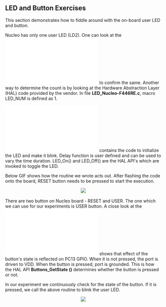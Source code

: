 ## LED and Button Exercises

This section demonstrates how to fiddle around with the on-board user LED and button. 

Nucleo has only one user LED (LD2). One can look at the ![pin schematic](/Resources/STM32-Nucleo-64-pins-schematics.pdf) to confirm the same. Another way to determine the count is by looking at the Hardware Abstraction Layer (HAL) code provided by the vendor. In file **LED_Nucleo-F446RE.c**, macro LED_NUM is defined as 1.

![led.c](led.c) contains the code to initialize the LED and make it blink. Delay function is user defined and can be used to vary the time duration. LED_On() and LED_Off() are the HAL API's which are invoked to toggle the LED. 

Below GIF shows how the routine we wrote acts out. After flashing the code onto the board, RESET button needs to be pressed to start the execution.

<p align="center">
  <img src="led_gif.gif" width="400"/>
</p>


There are two button on Nucleo board - RESET and USER. The one which we can use for our experiments is USER button. A close look at the ![schematics](/Resources/STM32-Nucleo-64-pins-schematics.pdf) shows that effect of the button's state is reflected on PC13 GPIO. When it is not pressed, the port is driven to VDD. When the button is pressed, port is grounded. This is how the HAL API **Buttons_GetState ()** determines whether the button is pressed or not.

In our experiment we continuously check for the state of the button. If it is pressed, we call the above routine to blink the user LED.


<p align="center">
  <img src="button_gif.gif" width="400"/>
</p>